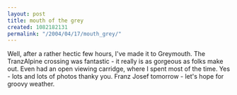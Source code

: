 ```yaml
---
layout: post
title: mouth of the grey
created: 1082182131
permalink: "/2004/04/17/mouth_grey/"
---
```

Well, after a rather hectic few hours, I've made it to Greymouth.  The TranzAlpine crossing was fantastic - it really is as gorgeous as folks make out.  Even had an open viewing carridge, where I spent most of the time.  Yes - lots and lots of photos thanky you.  Franz Josef tomorrow - let's hope for groovy weather.
